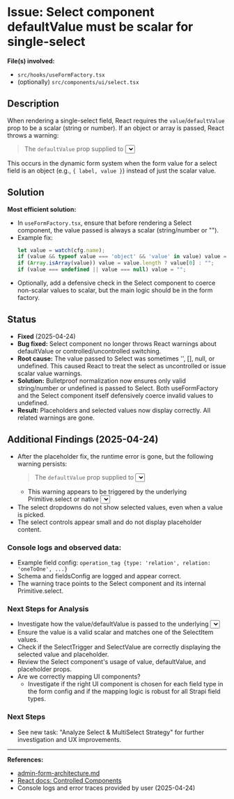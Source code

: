 # Issue: Select component defaultValue must be scalar for single-select

**File(s) involved:**
- `src/hooks/useFormFactory.tsx`
- (optionally) `src/components/ui/select.tsx`

## Description

When rendering a single-select field, React requires the `value`/`defaultValue` prop to be a scalar (string or number). If an object or array is passed, React throws a warning:

> The `defaultValue` prop supplied to <select> must be a scalar value if `multiple` is false.

This occurs in the dynamic form system when the form value for a select field is an object (e.g., `{ label, value }`) instead of just the scalar value.

## Solution

**Most efficient solution:**
- In `useFormFactory.tsx`, ensure that before rendering a Select component, the value passed is always a scalar (string/number or "").
- Example fix:
  ```js
  let value = watch(cfg.name);
  if (value && typeof value === 'object' && 'value' in value) value = value.value;
  if (Array.isArray(value)) value = value.length ? value[0] : "";
  if (value === undefined || value === null) value = "";
  ```
- Optionally, add a defensive check in the Select component to coerce non-scalar values to scalar, but the main logic should be in the form factory.

## Status
- **Fixed** (2025-04-24)
- **Bug fixed:** Select component no longer throws React warnings about defaultValue or controlled/uncontrolled switching.
- **Root cause:** The value passed to Select was sometimes '', [], null, or undefined. This caused React to treat the select as uncontrolled or issue scalar value warnings.
- **Solution:** Bulletproof normalization now ensures only valid string/number or undefined is passed to Select. Both useFormFactory and the Select component itself defensively coerce invalid values to undefined.
- **Result:** Placeholders and selected values now display correctly. All related warnings are gone.

## Additional Findings (2025-04-24)

- After the placeholder fix, the runtime error is gone, but the following warning persists:
  > The `defaultValue` prop supplied to <select> must be a scalar value if `multiple` is false.
  - This warning appears to be triggered by the underlying Primitive.select or native <select> in the custom Select component.
- The select dropdowns do not show selected values, even when a value is picked.
- The select controls appear small and do not display placeholder content.

### Console logs and observed data:
- Example field config: `operation_tag {type: 'relation', relation: 'oneToOne', ...}`
- Schema and fieldsConfig are logged and appear correct.
- The warning trace points to the Select component and its internal Primitive.select.

### Next Steps for Analysis
- Investigate how the value/defaultValue is passed to the underlying <select> or Primitive.select in the custom Select implementation.
- Ensure the value is a valid scalar and matches one of the SelectItem values.
- Check if the SelectTrigger and SelectValue are correctly displaying the selected value and placeholder.
- Review the Select component's usage of value, defaultValue, and placeholder props.
- Are we correctly mapping UI components?
  - Investigate if the right UI component is chosen for each field type in the form config and if the mapping logic is robust for all Strapi field types.

### Next Steps
- See new task: "Analyze Select & MultiSelect Strategy" for further investigation and UX improvements.

---

**References:**
- [admin-form-architecture.md](./admin-form-architecture.md)
- [React docs: Controlled Components](https://react.dev/reference/react-dom/components/select)
- Console logs and error traces provided by user (2025-04-24)
